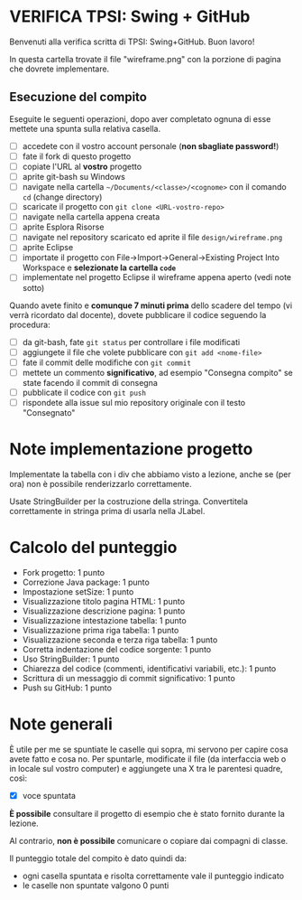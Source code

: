 # VERIFICA TPSI: Swing + GitHub

Benvenuti alla verifica scritta di TPSI: Swing+GitHub. Buon lavoro!

In questa cartella trovate il file "wireframe.png" con la porzione di pagina che dovrete implementare.

## Esecuzione del compito
Eseguite le seguenti operazioni, dopo aver completato ognuna di esse mettete una spunta sulla relativa casella.

- [ ] accedete con il vostro account personale (**non sbagliate password!**)
- [ ] fate il fork di questo progetto
- [ ] copiate l'URL al **vostro** progetto
- [ ] aprite git-bash su Windows
- [ ] navigate nella cartella `~/Documents/<classe>/<cognome>` con il comando `cd` (change directory)
- [ ] scaricate il progetto con `git clone <URL-vostro-repo>`
- [ ] navigate nella cartella appena creata
- [ ] aprite Esplora Risorse
- [ ] navigate nel repository scaricato ed aprite il file `design/wireframe.png`
- [ ] aprite Eclipse
- [ ] importate il progetto con File->Import->General->Existing Project Into Workspace e **selezionate la cartella `code`**
- [ ] implementate nel progetto Eclipse il wireframe appena aperto (vedi note sotto)

Quando avete finito e **comunque 7 minuti prima** dello scadere del tempo (vi verrà ricordato dal docente), dovete pubblicare il codice seguendo la procedura:
- [ ] da git-bash, fate `git status` per controllare i file modificati
- [ ] aggiungete il file che volete pubblicare con `git add <nome-file>`
- [ ] fate il commit delle modifiche con `git commit`
- [ ] mettete un commento **significativo**, ad esempio "Consegna compito" se state facendo il commit di consegna
- [ ] pubblicate il codice con `git push`
- [ ] rispondete alla issue sul mio repository originale con il testo "Consegnato"

# Note implementazione progetto
Implementate la tabella con i div che abbiamo visto a lezione, anche se (per ora) non è possibile renderizzarlo correttamente.

Usate StringBuilder per la costruzione della stringa. Convertitela correttamente in stringa prima di usarla nella JLabel.

# Calcolo del punteggio
- Fork progetto: 1 punto
- Correzione Java package: 1 punto
- Impostazione setSize: 1 punto
- Visualizzazione titolo pagina HTML: 1 punto
- Visualizzazione descrizione pagina: 1 punto
- Visualizzazione intestazione tabella: 1 punto
- Visualizzazione prima riga tabella: 1 punto
- Visualizzazione seconda e terza riga tabella: 1 punto
- Corretta indentazione del codice sorgente: 1 punto
- Uso StringBuilder: 1 punto
- Chiarezza del codice (commenti, identificativi variabili, etc.): 1 punto
- Scrittura di un messaggio di commit significativo: 1 punto
- Push su GitHub: 1 punto

# Note generali
È utile per me se spuntiate le caselle qui sopra, mi servono per capire cosa avete fatto e cosa no. Per spuntarle, modificate il file (da interfaccia web o in locale sul vostro computer) e aggiungete una X tra le parentesi quadre, così:
- [X] voce spuntata

**È possibile** consultare il progetto di esempio che è stato fornito durante la lezione.

Al contrario, **non è possibile** comunicare o copiare dai compagni di classe.

Il punteggio totale del compito è dato quindi da:
- ogni casella spuntata e risolta correttamente vale il punteggio indicato
- le caselle non spuntate valgono 0 punti
